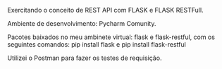 Exercitando o conceito de REST API com FLASK e FLASK RESTFull. 

Ambiente de desenvolvimento: Pycharm Comunity.

Pacotes baixados no meu ambinete virtual:
flask e flask-restful, com os seguintes comandos:
pip install flask e
pip install flask-restful

Utilizei o Postman para fazer os testes de requisição.
